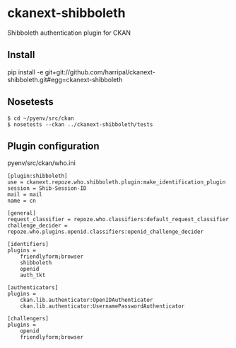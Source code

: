 ckanext-shibboleth
==================

Shibboleth authentication plugin for CKAN

Install
-------
  pip install -e git+git://github.com/harripal/ckanext-shibboleth.git#egg=ckanext-shibboleth
	
Nosetests
---------
	$ cd ~/pyenv/src/ckan
	$ nosetests --ckan ../ckanext-shibboleth/tests
	
Plugin configuration
--------------------
pyenv/src/ckan/who.ini

	[plugin:shibboleth]
	use = ckanext.repoze.who.shibboleth.plugin:make_identification_plugin
	session = Shib-Session-ID
	mail = mail
	name = cn

	[general]
	request_classifier = repoze.who.classifiers:default_request_classifier
	challenge_decider = repoze.who.plugins.openid.classifiers:openid_challenge_decider

	[identifiers]
	plugins =
		friendlyform;browser
		shibboleth
		openid
		auth_tkt

	[authenticators]
	plugins = 
		ckan.lib.authenticator:OpenIDAuthenticator
		ckan.lib.authenticator:UsernamePasswordAuthenticator

	[challengers]
	plugins =
		openid
		friendlyform;browser
